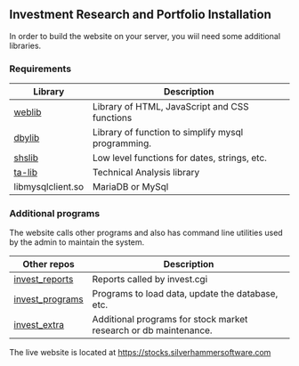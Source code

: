
## Investment Research and Portfolio Installation

In order to build the website on your server, you wiil need some additional libraries.

### Requirements

Library            | Description
------------------ | ----------------------------------------------------------------
<a href='https://github.com/tstevelt/weblib'>weblib</a> | Library of HTML, JavaScript and CSS functions
<a href='https://github.com/tstevelt/dbylib'>dbylib</a> | Library of function to simplify mysql programming.
<a href='https://github.com/tstevelt/shslib'>shslib</a> | Low level functions for dates, strings, etc. 
<a href='https://github.com/TA-Lib/ta-lib'>ta-lib</a> | Technical Analysis library
libmysqlclient.so  | MariaDB or MySql

### Additional programs

The website calls other programs and also has command line utilities used by the admin to maintain the system.

Other repos        | Description
------------------ | ----------------------------------------------------------------
<a href='https://github.com/tstevelt/invest_programs'>invest_reports</a>     | Reports called by invest.cgi
<a href='https://github.com/tstevelt/invest_reports'>invest_programs</a>    | Programs to load data, update the database, etc.
<a href='https://github.com/tstevelt/invest_extra'>invest_extra</a>     | Additional programs for stock market research or db maintenance.

The live website is located at <https://stocks.silverhammersoftware.com>




